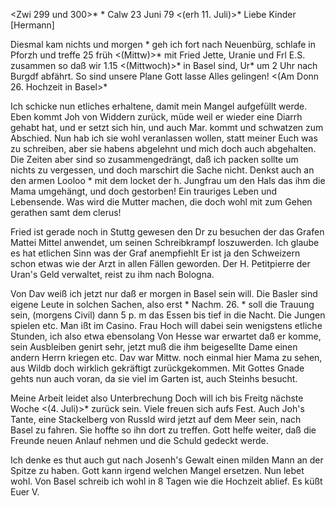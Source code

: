 <Zwi 299 und 300>* <Montag>* Calw 23 Juni 79
 <(erh 11. Juli)>*
Liebe Kinder [Hermann]

Diesmal kam nichts und morgen <Dienstg>* geh ich fort nach Neuenbürg, schlafe in Pforzh und treffe 25 früh <(Mittw)>* mit Fried Jette, Uranie und Frl E.S. zusammen so daß wir 1.15 <(Mittwoch)>* in Basel sind, Ur<anie>* um 2 Uhr nach Burgdf abfährt. So sind unsere Plane Gott lasse Alles gelingen! <(Am Donn 26. Hochzeit in Basel>*

Ich schicke nun etliches erhaltene, damit mein Mangel aufgefüllt werde. Eben kommt Joh von Widdern zurück, müde weil er wieder eine Diarrh gehabt hat, und er setzt sich hin, und auch Mar. kommt und schwatzen zum Abschied. Nun hab ich sie wohl veranlassen wollen, statt meiner Euch was zu schreiben, aber sie habens abgelehnt und mich doch auch abgehalten. Die Zeiten aber sind so zusammengedrängt, daß ich packen sollte um nichts zu vergessen, und doch marschirt die Sache nicht. Denkst auch an den armen Looloo <Napoleons Sohn>* mit dem locket der h. Jungfrau um den Hals das ihm die Mama umgehängt, und doch gestorben! Ein trauriges Leben und Lebensende. Was wird die Mutter machen, die doch wohl mit zum Gehen gerathen samt dem clerus!

Fried ist gerade noch in Stuttg gewesen den Dr zu besuchen der das Grafen Mattei Mittel anwendet, um seinen Schreibkrampf loszuwerden. Ich glaube es hat etlichen Sinn was der Graf anempfiehlt Er ist ja den Schweizern schon etwas wie der Arzt in allen Fällen geworden. Der H. Petitpierre der Uran's Geld verwaltet, reist zu ihm nach Bologna.

Von Dav weiß ich jetzt nur daß er morgen in Basel sein will. Die Basler sind eigene Leute in solchen Sachen, also erst <Donnerstag>* Nachm. 26. <Juni>* soll die Trauung sein, (morgens Civil) dann 5 p. m das Essen bis tief in die Nacht. Die Jungen spielen etc. Man ißt im Casino. Frau Hoch will dabei sein wenigstens etliche Stunden, ich also etwa ebensolang Von Hesse war erwartet daß er komme, sein Ausbleiben genirt sehr, jetzt muß die ihm beigesellte Dame einen andern Herrn kriegen etc. Dav war Mittw. noch einmal hier Mama zu sehen, aus Wildb doch wirklich gekräftigt zurückgekommen. Mit Gottes Gnade gehts nun auch voran, da sie viel im Garten ist, auch Steinhs besucht.

Meine Arbeit leidet also Unterbrechung Doch will ich bis Freitg nächste Woche <(4. Juli)>* zurück sein. Viele freuen sich aufs Fest. Auch Joh's Tante, eine Stackelberg von Russld wird jetzt auf dem Meer sein, nach Basel zu fahren. Sie hoffte so ihn dort zu treffen. Gott helfe weiter, daß die Freunde neuen Anlauf nehmen und die Schuld gedeckt werde.

Ich denke es thut auch gut nach Josenh's Gewalt einen milden Mann an der Spitze zu haben. Gott kann irgend welchen Mangel ersetzen. Nun lebet wohl. Von Basel schreib ich wohl in 8 Tagen wie die Hochzeit ablief.  Es küßt Euer V.
